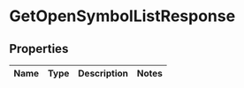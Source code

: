 

# GetOpenSymbolListResponse


## Properties

| Name | Type | Description | Notes |
|------------ | ------------- | ------------- | -------------|



